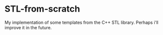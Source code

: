# STL-from-scratch
My implementation of some templates from the C++ STL library. Perhaps i'll improve it in the future.
